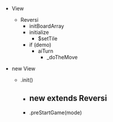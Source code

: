 


- View
	- Reversi
		- initBoardArray
		- initialize
			- $setTile
		- if (demo)
			- aiTurn
				- _doTheMove


- new View
	- .init()
		- new extends Reversi
			- 
		- .preStartGame(mode)
